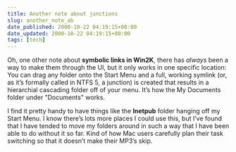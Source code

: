 ```yaml
---
title: Another note about junctions
slug: another_note_ab
date_published: 2000-10-22 04:19:15+00:00
date_updated: 2000-10-22 04:19:15+00:00
tags: [tech]
---
```

Oh, one other note about **symbolic links in Win2K**, there has *always* been a way to make them through the UI, but it only works in one specific location: You can drag any folder onto the Start Menu and a full, working symlink (or, as it’s formally called in NTFS 5, a junction) is created that results in a hierarchial cascading folder off of your menu. It’s how the My Documents folder under "Documents" works.

I find it pretty handy to have things like the **Inetpub** folder hanging off my Start Menu. I know there’s lots more places I could use this, but I’ve found that I have tended to move my folders around in such a way that I have been able to do without it so far. Kind of how Mac users carefully plan their task switching so that it doesn’t make their MP3’s skip.
